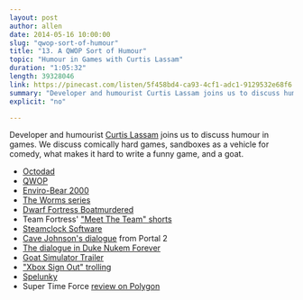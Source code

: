 ```yaml
---
layout: post
author: allen
date: 2014-05-16 10:00:00
slug: "qwop-sort-of-humour"
title: "13. A QWOP Sort of Humour"
topic: "Humour in Games with Curtis Lassam"
duration: "1:05:32"
length: 39328046
link: https://pinecast.com/listen/5f458bd4-ca93-4cf1-adc1-9129532e68f6.mp3?source=rss&amp;aid=d02fe179-3c4c-44e2-8c0c-e2cf4890bca7.mp3
summary: "Developer and humourist Curtis Lassam joins us to discuss humour in games. We discuss comically hard games, sandboxes as a vehicle for comedy, what makes it hard to write a funny game, and a goat."
explicit: "no"

---
```


Developer and humourist [Curtis Lassam](https://twitter.com/classam) joins us to discuss humour in games. We discuss comically hard games, sandboxes as a vehicle for comedy, what makes it hard to write a funny game, and a goat.

- [Octodad](http://octodadgame.com/)
- [QWOP](http://www.foddy.net/Athletics.html)
- [Enviro-Bear 2000](http://www.enviro-bear.com/)
- [The Worms series][1]
- [Dwarf Fortress Boatmurdered](http://lparchive.org/Dwarf-Fortress-Boatmurdered/)
- Team Fortress' ["Meet The Team" shorts](http://www.teamfortress.com/movies.php)
- [Steamclock Software](http://www.steamclock.com/)
- [Cave Johnson's dialogue](https://www.youtube.com/watch?v=i8glYx2qQx4) from Portal 2
- [The dialogue in Duke Nukem Forever](https://www.youtube.com/watch?v=Xkt3ZTIZczA)
- [Goat Simulator Trailer](https://www.youtube.com/watch?v=dvWGLcdI8o8)
- ["Xbox Sign Out" trolling](https://www.youtube.com/watch?v=mWZLa4AnN5k)
- [Spelunky](http://spelunkyworld.com/)
- Super Time Force [review on Polygon](http://www.polygon.com/2014/5/13/5695860/super-time-force-review)

[1]: http://en.wikipedia.org/wiki/Worms_(series)
